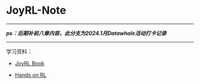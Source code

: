 # JoyRL-Note

---

***ps：后期补前八章内容，此分支为2024.1月Datawhale活动打卡记录***

--- 

学习资料：
- [JoyRL Book]([https://github.com/datawhalechina/joyrl-book)

- [Hands on RL](https://github.com/boyu-ai/Hands-on-RL)